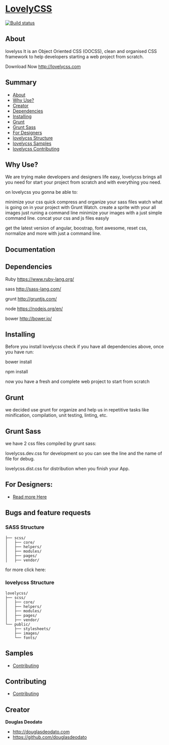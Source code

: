 # [LovelyCSS](http://lovelycss.com)

[![Build status](https://travis-ci.org/douglasdeodato/lovelycss.svg?branch=master)](https://travis-ci.org/douglasdeodato/lovelycss)


## About

lovelyss It is an Object Oriented CSS (OOCSS), clean and organised CSS framework to help developers starting a web project from scratch.

Download Now http://lovelycss.com


## Summary 

- [About](#about)
- [Why Use?](#whyuse)
- [Creator](#creator)
- [Dependencies](#dependencies)
- [Installing](#installing)
- [Grunt](#grunt)
- [Grunt Sass](#gruntsass)
- [For Designers](#fordesigners)
- [lovelycss Structure](#structure)
- [lovelycss Samples](#samples)
- [lovelycss Contributing](#contributing)


## Why Use?

We are trying make developers and designers life easy, lovelycss brings all you need for start your project from scratch and with everything you need.

on lovelycss you gonna be able to:

minimize your css quick
compress and organize your sass files
watch what is going on in your project with Grunt Watch.
create a sprite with your all images just runing a command line
minimize your images with a just simple command line.
concat your css and js files easyly

get the latest version of angular, boostrap, font awesome, reset css, normalize and more with just a command line.


## Documentation


## Dependencies
Ruby https://www.ruby-lang.org/

sass http://sass-lang.com/

grunt http://gruntjs.com/

node https://nodejs.org/en/

bower http://bower.io/


## Installing
Before you install lovelycss check if you have all dependencies above, once you have run:

bower install

npm install

now you have a fresh and complete web project to start from scratch 

## Grunt
we decided use grunt for organize and help us in repetitive tasks like minification, compilation, unit testing, linting, etc.


## Grunt Sass
we have 2 css files compiled by grunt sass:

lovelycss.dev.css  for development so you can see the line and the name of file for debug.

lovelycss.dist.css  for distribution when you finish your App.


## For Designers:

- [Read more Here](https://github.com/douglasdeodato/lovelycss/blob/master/readme_helpers/for-designers/README.md)


## Bugs and feature requests
### SASS Structure

```
├── scss/
│   ├── core/
│   ├── helpers/
│   ├── modules/
│   ├── pages/
│   ├── vendor/
```

for more click here:


### lovelycss Structure

```
lovelycss/
├── scss/
│   ├── core/
│   ├── helpers/
│   ├── modules/
│   ├── pages/
│   ├── vendor/
└── public/
    ├── stylesheets/
    ├── images/
    └── fonts/
```

## Samples

- [Contributing](https://github.com/douglasdeodato/lovelycss/blob/master/readme_helpers/fontAwesome.md)

## Contributing

- [Contributing](https://github.com/douglasdeodato/lovelycss/blob/master/readme_helpers/Contributing.md)



## Creator

**Douglas Deodato**

- <http://douglasdeodato.com>
- <https://github.com/douglasdeodato>
